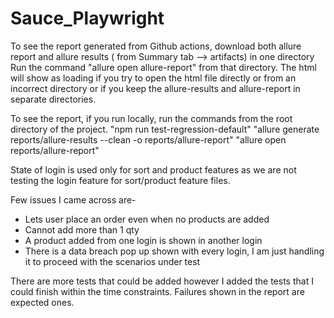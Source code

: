 # Sauce_Playwright
To see the report generated from Github actions, 
download both allure report and allure results ( from Summary tab --> artifacts) in one directory 
Run the command "allure open allure-report" from that directory. 
The html will show as loading if you try to open the html file directly or from an incorrect directory or if you keep the allure-results and 
allure-report in separate directories.

To see the report, if you run locally, run the commands from the root directory of the project.
"npm run test-regression-default"
"allure generate reports/allure-results --clean -o reports/allure-report"
"allure open reports/allure-report"

State of login is used only for sort and product features as we are not testing the login feature for sort/product feature files.

Few issues I came across are-
 - Lets user place an order even when no products are added
 - Cannot add more than 1 qty
 - A product added from one login is shown in another login
 - There is a data breach pop up shown with every login, I am just handling it to proceed with the scenarios under test

There are more tests that could be added however I added the tests that I could finish within the time constraints.
Failures shown in the report are expected ones.
